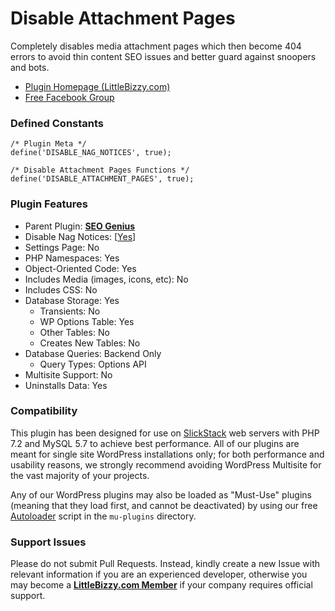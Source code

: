 # Disable Attachment Pages

Completely disables media attachment pages which then become 404 errors to avoid thin content SEO issues and better guard against snoopers and bots.

* [Plugin Homepage (LittleBizzy.com)](https://www.littlebizzy.com/plugins/disable-attachment-pages)
* [Free Facebook Group](https://www.facebook.com/groups/littlebizzy/)

### Defined Constants

    /* Plugin Meta */
    define('DISABLE_NAG_NOTICES', true);
    
    /* Disable Attachment Pages Functions */
    define('DISABLE_ATTACHMENT_PAGES', true);
    
### Plugin Features

* Parent Plugin: [**SEO Genius**](https://www.littlebizzy.com/plugins/seo-genius)
* Disable Nag Notices: [[Yes](https://codex.wordpress.org/Plugin_API/Action_Reference/admin_notices#Disable_Nag_Notices)]
* Settings Page: No
* PHP Namespaces: Yes
* Object-Oriented Code: Yes
* Includes Media (images, icons, etc): No
* Includes CSS: No
* Database Storage: Yes
  * Transients: No
  * WP Options Table: Yes
  * Other Tables: No
  * Creates New Tables: No
* Database Queries: Backend Only
  * Query Types: Options API
* Multisite Support: No
* Uninstalls Data: Yes

### Compatibility

This plugin has been designed for use on [SlickStack](https://slickstack.io) web servers with PHP 7.2 and MySQL 5.7 to achieve best performance. All of our plugins are meant for single site WordPress installations only; for both performance and usability reasons, we strongly recommend avoiding WordPress Multisite for the vast majority of your projects.

Any of our WordPress plugins may also be loaded as "Must-Use" plugins (meaning that they load first, and cannot be deactivated) by using our free [Autoloader](https://github.com/littlebizzy/autoloader) script in the `mu-plugins` directory.

### Support Issues

Please do not submit Pull Requests. Instead, kindly create a new Issue with relevant information if you are an experienced developer, otherwise you may become a [**LittleBizzy.com Member**](https://www.littlebizzy.com/members) if your company requires official support.
